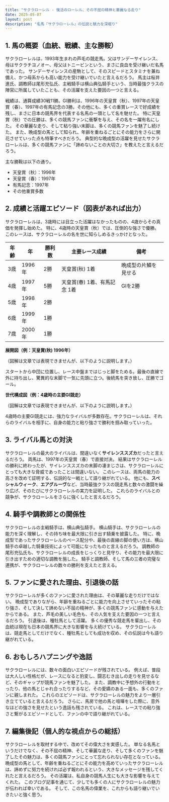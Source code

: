 ```yaml
---
title: "サクラローレル - 復活のローレル、その不屈の精神と華麗なる走り"
date: 2025-05-07
layout: post
description: "名馬『サクラローレル』の伝説と魅力を深堀り"
---
```


## 1. 馬の概要（血統、戦績、主な勝鞍）

サクラローレルは、1993年生まれの芦毛の競走馬。父はサンデーサイレンス、母はサクラチヨノオー、母父はトニービンという、まさに良血を受け継いだ名馬であった。  サンデーサイレンスの産駒として、そのスピードとスタミナを兼ね備え、かつ母系からも高い能力を受け継いでいたと言えるだろう。  馬主は桜井進氏、調教師は尾形充弘氏、主戦騎手は横山典弘騎手という、当時最強クラスの陣営に所属していたことも、その活躍を支えた要因の一つと言える。

戦績は、通算成績30戦11勝。GI勝利は、1996年の天皇賞（秋）、1997年の天皇賞（春）、1997年の有馬記念の3勝。その他にも、多くの重賞レースで好成績を残し、まさに日本の競馬界を代表する名馬の一頭として名を馳せた。  特に天皇賞（秋）での圧勝は、多くの競馬ファンに衝撃を与え、その名を一躍有名にした。  その華麗な走り、そして粘り強い末脚は、多くの競馬ファンを魅了し続けた。  また、晩成型の馬として知られ、年齢を重ねるごとにその能力をさらに開花させていった点も特筆すべきだろう。  典型的な晩成型の活躍を見せたサクラローレルは、多くの競馬ファンに「諦めないことの大切さ」を教えたと言えるだろう。

主な勝鞍は以下の通り。

* 天皇賞（秋）：1996年
* 天皇賞（春）：1997年
* 有馬記念：1997年
* その他重賞多数


## 2. 成績と活躍エピソード（図表があれば出力）

サクラローレルは、3歳時には目立った活躍はなかったものの、4歳からその真価を発揮し始めた。  特に、4歳時の天皇賞（秋）では、圧倒的な強さで優勝。  このレースは、サクラローレルの名を世に知らしめるきっかけとなった。

| 年齢 | 年 | 勝利数 | 主要レース成績 | 備考 |
|---|---|---|---|---|
| 3歳 | 1996年 | 2勝 | 天皇賞(秋) 1着 | 晩成型の片鱗を見せる |
| 4歳 | 1997年 | 5勝 | 天皇賞(春) 1着、有馬記念 1着 |  GIを2勝 |
| 5歳 | 1998年 | 2勝 |  |  |
| 6歳 | 1999年 | 1勝 |  |  |
| 7歳 | 2000年 | 1勝 |  |  |


**展開図（例：天皇賞(秋) 1996年）**

（図解は文章では表現できませんが、以下のように説明します。）

スタートから中団に位置し、レース中盤まではじっと脚をためる。最後の直線で外に持ち出し、驚異的な末脚で一気に先頭に立つ。後続馬を突き放し、圧勝でゴール。


**世代構成図（例：4歳時の主要GI競走）**

（図解は文章では表現できませんが、以下のように説明します。）

4歳時の主要GI競走には、強力なライバルが多数存在。サクラローレルは、それらのライバルを相手に、自身の能力と粘り強さで勝利を掴み取っていった。


## 3. ライバル馬との対決

サクラローレルの最大のライバルは、間違いなく**サイレンススズカ**だったと言えるだろう。  両馬は、1997年の天皇賞（春）で直接対決。  結果はサクラローレルの勝利に終わったが、サイレンススズカの末脚の凄まじさは、サクラローレルにとっても大きな脅威であったことは間違いない。  このレースは、両馬の能力の高さを改めて証明する、伝説的な一戦として語り継がれている。  他にも、**スペシャルウィーク**、**エアグルーヴ**など、当時最強クラスの競走馬と数々の激闘を繰り広げ、そのたびにサクラローレルの実力を証明した。  これらのライバルとの競争が、サクラローレルをさらに強くしたと言えるだろう。


## 4. 騎手や調教師との関係性

サクラローレルの主戦騎手は、横山典弘騎手。  横山騎手は、サクラローレルの能力を深く理解し、その持ち味を最大限に引き出す騎乗を披露した。  特に、晩成型であったサクラローレルのペース配分や、最後の直線の脚の使い方は、横山騎手の卓越した騎乗技術によって可能になったものと言えるだろう。  調教師の尾形充弘氏も、サクラローレルの成長をじっくりと見守り、その能力を最大限に引き出すための適切な調教を施した。  騎手と調教師、そして馬の三者の完璧な連携が、サクラローレルの数々の勝利を支えたと言える。


## 5. ファンに愛された理由、引退後の話

サクラローレルが多くのファンに愛された理由は、その華麗な走りだけではない。  晩成型でありながら、年齢を重ねるごとに能力を向上させていったその粘り強さ、そして決して諦めない不屈の精神が、多くの競馬ファンに感動を与えたからである。  また、芦毛の美しい毛色も、その人気を支えた要因の一つと言えるだろう。  引退後は、種牡馬として活躍。  多くの優秀な競走馬を輩出し、その血統は現在も日本の競馬界に大きな影響を与え続けている。  サクラローレルは、競走馬としてだけでなく、種牡馬としても成功を収め、その伝説は今も語り継がれている。


## 6. おもしろハプニングや逸話

サクラローレルには、数々の面白いエピソードが残されている。  例えば、普段は大人しい性格だが、レースになると豹変し、闘志むき出しの走りを見せるなど、そのギャップが競馬ファンを魅了した。  また、調教中に予想外の行動をとったり、他の馬とじゃれ合ったりするなど、その愛嬌のある一面も、多くのファンに親しまれた。  これらのエピソードは、サクラローレルの魅力をより一層引き立てていると言えるだろう。  さらに、馬房で他の馬と喧嘩をした際に、意外なほどの強さを見せたという逸話も残されている。  これは、レースでの粘り強さと繋がるエピソードとして、ファンの中で語り継がれている。


## 7. 編集後記（個人的な視点からの総括）

サクラローレルを取材する中で、改めてその偉大さを実感した。  単なる名馬というだけでなく、その不屈の精神、そして華麗な走り、そして多くのファンを魅了したその魅力は、多くの競馬ファンにとって忘れられない存在となっている。  晩成型の馬として、年齢を重ねるごとにその能力を高めていったサクラローレルは、諦めずに努力を続ければ必ず報われるという、大きなメッセージを残してくれたと言えるだろう。  その活躍は、私自身の競馬人生にも大きな影響を与えてくれた。  このブログ記事を通じて、少しでも多くの人にサクラローレルの魅力が伝われば幸いである。  そして、この名馬の偉業を、これからも語り継いでいきたいと強く思う。
